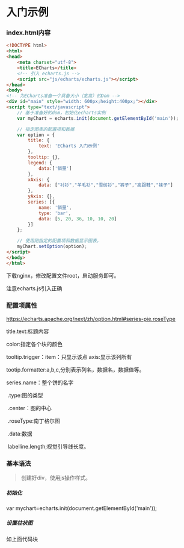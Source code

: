 # 入门示例

### index.html内容

```html
<!DOCTYPE html>
<html>
<head>
    <meta charset="utf-8">
    <title>ECharts</title>
    <!-- 引入 echarts.js -->
    <script src="js/echarts/echarts.js"></script>
</head>
<body>
<!-- 为ECharts准备一个具备大小（宽高）的Dom -->
<div id="main" style="width: 600px;height:400px;"></div>
<script type="text/javascript">
    // 基于准备好的dom，初始化echarts实例
    var myChart = echarts.init(document.getElementById('main'));

    // 指定图表的配置项和数据
    var option = {
        title: {
            text: 'ECharts 入门示例'
        },
        tooltip: {},
        legend: {
            data:['销量']
        },
        xAxis: {
            data: ["衬衫","羊毛衫","雪纺衫","裤子","高跟鞋","袜子"]
        },
        yAxis: {},
        series: [{
            name: '销量',
            type: 'bar',
            data: [5, 20, 36, 10, 10, 20]
        }]
    };

    // 使用刚指定的配置项和数据显示图表。
    myChart.setOption(option);
</script>
</body>
</html>
```

下载nginx，修改配置文件root，启动服务即可。

注意echarts.js引入正确

### 配置项属性

https://echarts.apache.org/next/zh/option.html#series-pie.roseType

title.text:标题内容

color:指定各个块的颜色

tooltip.trigger：item：只显示该点 axis:显示该列所有

tootip.formatter:a,b,c,分别表示列名，数据名，数据值等。

series.name：整个饼的名字

​			.type:图的类型

​			.center：图的中心

​    		.roseType:南丁格尔图

​			.data:数据

​			labelline.length;视觉引导线长度。

### 基本语法

>创建好div，使用js操作样式。

##### 初始化

var mychart=echarts.init(document.getElementById('main'));

##### 设置柱状图

如上面代码块

